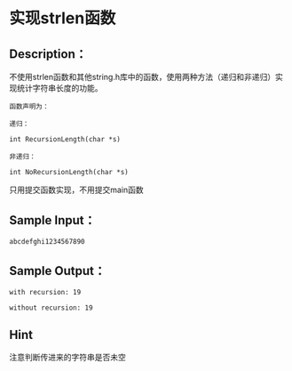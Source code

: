# 实现strlen函数

## Description：

不使用strlen函数和其他string.h库中的函数，使用两种方法（递归和非递归）实现统计字符串长度的功能。
```
函数声明为：

递归：

int RecursionLength(char *s)

非递归：

int NoRecursionLength(char *s)

```



只用提交函数实现，不用提交main函数

## Sample Input：

```
abcdefghi1234567890

```


## Sample Output：
```
with recursion: 19

without recursion: 19
```

## Hint

注意判断传进来的字符串是否未空
